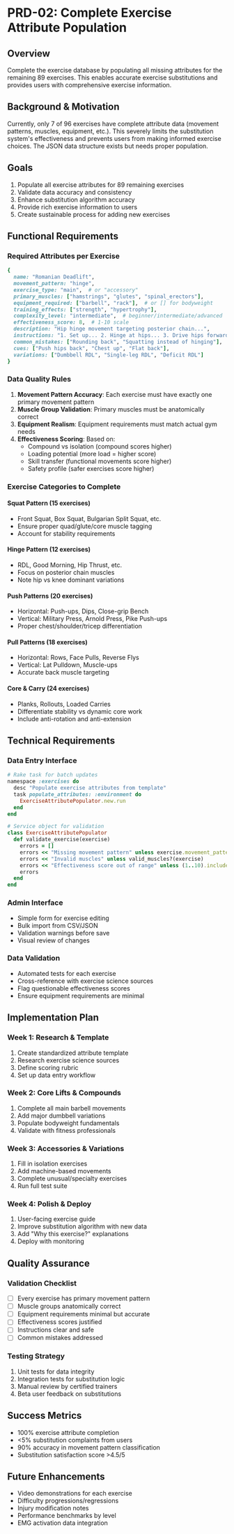 # PRD-02: Complete Exercise Attribute Population

## Overview
Complete the exercise database by populating all missing attributes for the remaining 89 exercises. This enables accurate exercise substitutions and provides users with comprehensive exercise information.

## Background & Motivation
Currently, only 7 of 96 exercises have complete attribute data (movement patterns, muscles, equipment, etc.). This severely limits the substitution system's effectiveness and prevents users from making informed exercise choices. The JSON data structure exists but needs proper population.

## Goals
1. Populate all exercise attributes for 89 remaining exercises
2. Validate data accuracy and consistency
3. Enhance substitution algorithm accuracy
4. Provide rich exercise information to users
5. Create sustainable process for adding new exercises

## Functional Requirements

### Required Attributes per Exercise
```ruby
{
  name: "Romanian Deadlift",
  movement_pattern: "hinge",
  exercise_type: "main",  # or "accessory"
  primary_muscles: ["hamstrings", "glutes", "spinal_erectors"],
  equipment_required: ["barbell", "rack"],  # or [] for bodyweight
  training_effects: ["strength", "hypertrophy"],
  complexity_level: "intermediate",  # beginner/intermediate/advanced
  effectiveness_score: 8,  # 1-10 scale
  description: "Hip hinge movement targeting posterior chain...",
  instructions: "1. Set up... 2. Hinge at hips... 3. Drive hips forward...",
  common_mistakes: ["Rounding back", "Squatting instead of hinging"],
  cues: ["Push hips back", "Chest up", "Flat back"],
  variations: ["Dumbbell RDL", "Single-leg RDL", "Deficit RDL"]
}
```

### Data Quality Rules
1. **Movement Pattern Accuracy**: Each exercise must have exactly one primary movement pattern
2. **Muscle Group Validation**: Primary muscles must be anatomically correct
3. **Equipment Realism**: Equipment requirements must match actual gym needs
4. **Effectiveness Scoring**: Based on:
   - Compound vs isolation (compound scores higher)
   - Loading potential (more load = higher score)
   - Skill transfer (functional movements score higher)
   - Safety profile (safer exercises score higher)

### Exercise Categories to Complete

#### Squat Pattern (15 exercises)
- Front Squat, Box Squat, Bulgarian Split Squat, etc.
- Ensure proper quad/glute/core muscle tagging
- Account for stability requirements

#### Hinge Pattern (12 exercises)  
- RDL, Good Morning, Hip Thrust, etc.
- Focus on posterior chain muscles
- Note hip vs knee dominant variations

#### Push Patterns (20 exercises)
- Horizontal: Push-ups, Dips, Close-grip Bench
- Vertical: Military Press, Arnold Press, Pike Push-ups
- Proper chest/shoulder/tricep differentiation

#### Pull Patterns (18 exercises)
- Horizontal: Rows, Face Pulls, Reverse Flys  
- Vertical: Lat Pulldown, Muscle-ups
- Accurate back muscle targeting

#### Core & Carry (24 exercises)
- Planks, Rollouts, Loaded Carries
- Differentiate stability vs dynamic core work
- Include anti-rotation and anti-extension

## Technical Requirements

### Data Entry Interface
```ruby
# Rake task for batch updates
namespace :exercises do
  desc "Populate exercise attributes from template"
  task populate_attributes: :environment do
    ExerciseAttributePopulator.new.run
  end
end

# Service object for validation
class ExerciseAttributePopulator
  def validate_exercise(exercise)
    errors = []
    errors << "Missing movement pattern" unless exercise.movement_pattern
    errors << "Invalid muscles" unless valid_muscles?(exercise)
    errors << "Effectiveness score out of range" unless (1..10).include?(exercise.effectiveness_score)
    errors
  end
end
```

### Admin Interface
- Simple form for exercise editing
- Bulk import from CSV/JSON
- Validation warnings before save
- Visual review of changes

### Data Validation
- Automated tests for each exercise
- Cross-reference with exercise science sources
- Flag questionable effectiveness scores
- Ensure equipment requirements are minimal

## Implementation Plan

### Week 1: Research & Template
1. Create standardized attribute template
2. Research exercise science sources
3. Define scoring rubric
4. Set up data entry workflow

### Week 2: Core Lifts & Compounds
1. Complete all main barbell movements
2. Add major dumbbell variations  
3. Populate bodyweight fundamentals
4. Validate with fitness professionals

### Week 3: Accessories & Variations
1. Fill in isolation exercises
2. Add machine-based movements
3. Complete unusual/specialty exercises
4. Run full test suite

### Week 4: Polish & Deploy
1. User-facing exercise guide
2. Improve substitution algorithm with new data
3. Add "Why this exercise?" explanations
4. Deploy with monitoring

## Quality Assurance

### Validation Checklist
- [ ] Every exercise has primary movement pattern
- [ ] Muscle groups anatomically correct
- [ ] Equipment requirements minimal but accurate
- [ ] Effectiveness scores justified
- [ ] Instructions clear and safe
- [ ] Common mistakes addressed

### Testing Strategy
1. Unit tests for data integrity
2. Integration tests for substitution logic
3. Manual review by certified trainers
4. Beta user feedback on substitutions

## Success Metrics
- 100% exercise attribute completion
- <5% substitution complaints from users
- 90% accuracy in movement pattern classification
- Substitution satisfaction score >4.5/5

## Future Enhancements
- Video demonstrations for each exercise
- Difficulty progressions/regressions
- Injury modification notes
- Performance benchmarks by level
- EMG activation data integration